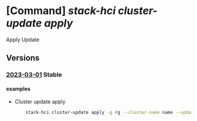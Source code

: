 # [Command] _stack-hci cluster-update apply_

Apply Update

## Versions

### [2023-03-01](/Resources/mgmt-plane/L3N1YnNjcmlwdGlvbnMve30vcmVzb3VyY2Vncm91cHMve30vcHJvdmlkZXJzL21pY3Jvc29mdC5henVyZXN0YWNraGNpL2NsdXN0ZXJzL3t9L3VwZGF0ZXMve30vYXBwbHk=/2023-03-01.xml) **Stable**

<!-- mgmt-plane /subscriptions/{}/resourcegroups/{}/providers/microsoft.azurestackhci/clusters/{}/updates/{}/apply 2023-03-01 -->

#### examples

- Cluster update apply
    ```bash
        stack-hci cluster-update apply -g rg --cluster-name name --update-name name
    ```

